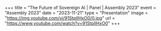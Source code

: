 +++
title = "The Future of Sovereign AI | Panel | Assembly 2023"
event = "Assembly 2023"
date = "2023-11-21"
type = "Presentation"
image = "https://img.youtube.com/vi/91StpIlHxO0/0.jpg"
url = "https://www.youtube.com/watch?v=91StpIlHxO0"
+++